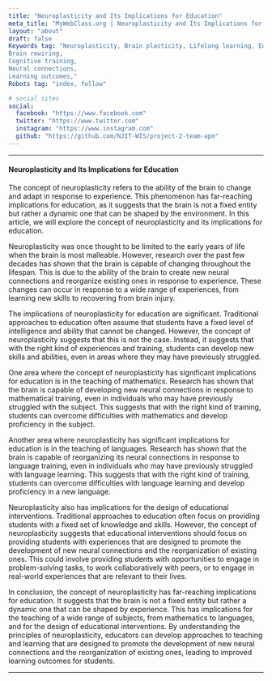 ```yaml
---
title: "Neuroplasticity and Its Implications for Education"
meta_title: "MyWebClass.org | Neuroplasticity and Its Implications for Education"
layout: "about"
draft: false
Keywords tag: "Neuroplasticity, Brain plasticity, Lifelong learning, Education and neuroscience, Learning and development Teaching methodologies
Brain rewiring,
Cognitive training,
Neural connections,
Learning outcomes,"
Robots tag: "index, follow"

# social sites
social:
  facebook: "https://www.facebook.com"
  twitter: "https://www.twitter.com"
  instagram: "https://www.instagram.com"
  github: "https://github.com/NJIT-WIS/project-2-team-apm"
---
```


---

#### Neuroplasticity and Its Implications for Education

The concept of neuroplasticity refers to the ability of the brain to change and adapt in response to experience. This phenomenon has far-reaching implications for education, as it suggests that the brain is not a fixed entity but rather a dynamic one that can be shaped by the environment. In this article, we will explore the concept of neuroplasticity and its implications for education.

Neuroplasticity was once thought to be limited to the early years of life when the brain is most malleable. However, research over the past few decades has shown that the brain is capable of changing throughout the lifespan. This is due to the ability of the brain to create new neural connections and reorganize existing ones in response to experience. These changes can occur in response to a wide range of experiences, from learning new skills to recovering from brain injury.

The implications of neuroplasticity for education are significant. Traditional approaches to education often assume that students have a fixed level of intelligence and ability that cannot be changed. However, the concept of neuroplasticity suggests that this is not the case. Instead, it suggests that with the right kind of experiences and training, students can develop new skills and abilities, even in areas where they may have previously struggled.

One area where the concept of neuroplasticity has significant implications for education is in the teaching of mathematics. Research has shown that the brain is capable of developing new neural connections in response to mathematical training, even in individuals who may have previously struggled with the subject. This suggests that with the right kind of training, students can overcome difficulties with mathematics and develop proficiency in the subject.

Another area where neuroplasticity has significant implications for education is in the teaching of languages. Research has shown that the brain is capable of reorganizing its neural connections in response to language training, even in individuals who may have previously struggled with language learning. This suggests that with the right kind of training, students can overcome difficulties with language learning and develop proficiency in a new language.

Neuroplasticity also has implications for the design of educational interventions. Traditional approaches to education often focus on providing students with a fixed set of knowledge and skills. However, the concept of neuroplasticity suggests that educational interventions should focus on providing students with experiences that are designed to promote the development of new neural connections and the reorganization of existing ones. This could involve providing students with opportunities to engage in problem-solving tasks, to work collaboratively with peers, or to engage in real-world experiences that are relevant to their lives.

In conclusion, the concept of neuroplasticity has far-reaching implications for education. It suggests that the brain is not a fixed entity but rather a dynamic one that can be shaped by experience. This has implications for the teaching of a wide range of subjects, from mathematics to languages, and for the design of educational interventions. By understanding the principles of neuroplasticity, educators can develop approaches to teaching and learning that are designed to promote the development of new neural connections and the reorganization of existing ones, leading to improved learning outcomes for students.

---

